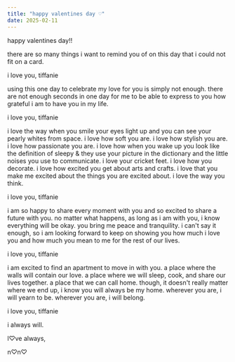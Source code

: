 ```yaml
---
title: "happy valentines day ♡"
date: 2025-02-11
---
```

  
happy valentines day!!

there are so many things i want to remind you of on this day that i could not fit on a card.

i love you, tiffanie

using this one day to celebrate my love for you is simply not enough. there are not enough seconds in one day for me to be able to express to you how grateful i am to have you in my life. 

i love you, tiffanie

i love the way when you smile your eyes light up and you can see your pearly whites from space. i love how soft you are. i love how stylish you are. i love how passionate you are. i love how when you wake up you look like the definition of sleepy & they use your picture in the dictionary and the little noises you use to communicate. i love your cricket feet. i love how you decorate. i love how excited you get about arts and crafts. i love that you make me excited about the things you are excited about. i love the way you think. 

i love you, tiffanie

i am so happy to share every moment with you and so excited to share a future with you. no matter what happens, as long as i am with you, i know everything will be okay. you bring me peace and tranquility. i can't say it enough, so i am looking forward to keep on showing you how much i love you and how much you mean to me for the rest of our lives.

i love you, tiffanie

i am excited to find an apartment to move in with you. a place where the walls will contain our love. a place where we will sleep, cook, and share our lives together. a place that we can call home. though, it doesn't really matter where we end up, i know you will always be my home. wherever you are, i will yearn to be. wherever you are, i will belong. 

i love you, tiffanie

i always will.


l♡ve always,

n♡n♡